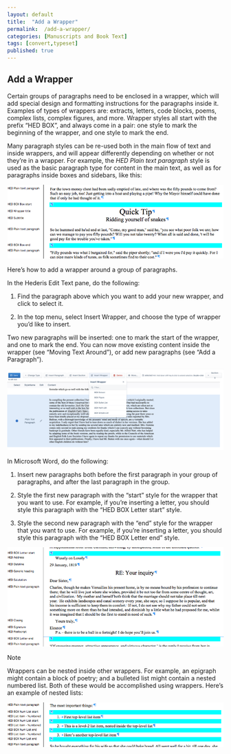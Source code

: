 ```yaml
---
layout: default
title:  "Add a Wrapper"
permalink:  /add-a-wrapper/
categories: [Manuscripts and Book Text]
tags: [convert,typeset]
published: true
---
```


<section data-type="chapter" class="hsecchapter" data-hederis-type="hsecchapter" id="add-a-wrapper" data-pi-attrs="id: add-a-wrapper; data-tags: convert,typeset;" role="doc-chapter" data-tags="convert,typeset" data-author-name=" " data-book-title=" " title="Add a Wrapper"><h1 data-hederis-type="hblkchaptitle" class="hblkchaptitle" id="pH5OaQv2q">Add a Wrapper</h1><p class="hblkp" data-hederis-type="hblkp" id="pn9hWaXLT">Certain groups of paragraphs need to be enclosed in a wrapper, which will add special design and formatting instructions for the paragraphs inside it. Examples of types of wrappers are: extracts, letters, code blocks, poems, complex lists, complex figures, and more. Wrapper styles all start with the prefix &#8220;HED BOX&#8221;, and always come in a pair: one style to mark the beginning of the wrapper, and one style to mark the end.</p><p class="hblkp" data-hederis-type="hblkp" id="pnVr2bXhj">Many paragraph styles can be re-used both in the main flow of text and inside wrappers, and will appear differently depending on whether or not they&#8217;re in a wrapper. For example, the <em class="hspanem" data-hederis-type="hspanem" id="pw42XoZ9V">HED Plain text paragraph</em> style is used as the basic paragraph type for content in the main text, as well as for paragraphs inside boxes and sidebars, like this:</p><img data-hederis-type="hblkimg" class="hblkimg" id="p6fIfSfof" src="/images/wrapper1.png" data-img-src="wrapper1.png"/><p class="hblkp" data-hederis-type="hblkp" id="pSwCFwCoa">Here&#8217;s how to add a wrapper around a group of paragraphs.</p><p class="hblkp" data-hederis-type="hblkp" id="pJ17xiXdG">In the Hederis Edit Text pane, do the following:</p><ol class="hwprnumlist" data-hederis-type="hwprnumlist" id="pS3K8z8Kb"><li class="hblkoli" data-hederis-type="hblkoli" id="li6NoQjhcp"><p class="hblkoli" data-hederis-type="hblklip" id="prK9nD1YL">Find the paragraph above which you want to add your new wrapper, and click to select it.</p></li><li class="hblkoli" data-hederis-type="hblkoli" id="li5yt2WggE"><p class="hblkoli" data-hederis-type="hblklip" id="pGqlOg4t3">In the top menu, select Insert Wrapper, and choose the type of wrapper you&#8217;d like to insert.</p></li></ol><p class="hblkp" data-hederis-type="hblkp" id="p4nCx8t7A">Two new paragraphs will be inserted: one to mark the start of the wrapper, and one to mark the end. You can now move existing content inside the wrapper (see &#8220;Moving Text Around&#8221;), or add new paragraphs (see &#8220;Add a Paragraph&#8221;).</p><img data-hederis-type="hblkimg" class="hblkimg" id="pb4NjehSO" src="/images/wrapper2.png" data-img-src="wrapper2.png"/><p class="hblkp" data-hederis-type="hblkp" id="p8ZS6HONs">In Microsoft Word, do the following:</p><ol class="hwprnumlist" data-hederis-type="hwprnumlist" id="pTYFuPCBX"><li class="hblkoli" data-hederis-type="hblkoli" id="li6ohBroqK"><p class="hblkoli" data-hederis-type="hblklip" id="pxZ8wMlLe">Insert new paragraphs both before the first paragraph in your group of paragraphs, and after the last paragraph in the group.</p></li><li class="hblkoli" data-hederis-type="hblkoli" id="lim5LmVRur"><p class="hblkoli" data-hederis-type="hblklip" id="p68vGwytU">Style the first new paragraph with the &#8220;start&#8221; style for the wrapper that you want to use. For example, if you&#8217;re inserting a letter, you should style this paragraph with the &#8220;HED BOX Letter start&#8221; style.</p></li><li class="hblkoli" data-hederis-type="hblkoli" id="liIYTrNVsu"><p class="hblkoli" data-hederis-type="hblklip" id="pjjGpSmzB">Style the second new paragraph with the &#8220;end&#8221; style for the wrapper that you want to use. For example, if you&#8217;re inserting a letter, you should style this paragraph with the &#8220;HED BOX Letter end&#8221; style.</p></li></ol><img data-hederis-type="hblkimg" class="hblkimg" id="pCQvQ49Bb" src="/images/letter1.png" data-img-src="letter1.png"/><aside class="hwprbox box" data-hederis-type="hwprbox" id="pHN66GLSO" data-type="sidebar"><p class="hblktype" data-hederis-type="hblktype" id="pKqK3tT2K">Note</p><p class="hblkp" data-hederis-type="hblkp" id="p62A2ExYu">Wrappers can be nested inside other wrappers. For example, an epigraph might contain a block of poetry; and a bulleted list might contain a nested numbered list. Both of these would be accomplished using wrappers. Here&#8217;s an example of nested lists:</p></aside><img data-hederis-type="hblkimg" class="hblkimg" id="pLVr4w2NY" src="/images/list1.png" data-img-src="list1.png"/></section>